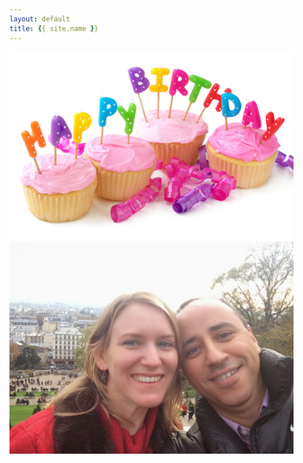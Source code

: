 ```yaml
---
layout: default
title: {{ site.name }}
---
```



![A birthday cake.](/images/birthday_cake.jpg)
![Paris](/images/paris1.jpg)